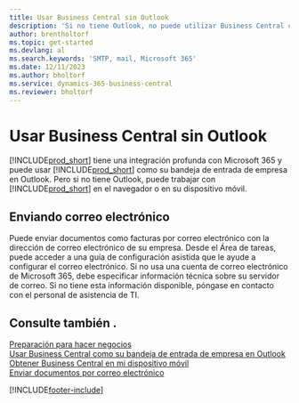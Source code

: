 ```yaml
---
title: Usar Business Central sin Outlook
description: 'Si no tiene Outlook, no puede utilizar Business Central como su bandeja de entrada de empresa en Outlook, pero puede trabajar en un navegador o en su dispositivo móvil.'
author: brentholtorf
ms.topic: get-started
ms.devlang: al
ms.search.keywords: 'SMTP, mail, Microsoft 365'
ms.date: 12/11/2023
ms.author: bholtorf
ms.service: dynamics-365-business-central
ms.reviewer: bholtorf
---
```

# <a name="use-business-central-without-outlook"></a>Usar Business Central sin Outlook
[!INCLUDE[prod_short](includes/prod_short.md)] tiene una integración profunda con Microsoft 365 y puede usar [!INCLUDE[prod_short](includes/prod_short.md)] como su bandeja de entrada de empresa en Outlook. Pero si no tiene Outlook, puede trabajar con [!INCLUDE[prod_short](includes/prod_short.md)] en el navegador o en su dispositivo móvil.  

## <a name="sending-email"></a>Enviando correo electrónico
Puede enviar documentos como facturas por correo electrónico con la dirección de correo electrónico de su empresa. Desde el Área de tareas, puede acceder a una guía de configuración asistida que le ayude a configurar el correo electrónico. Si no usa una cuenta de correo electrónico de Microsoft 365, debe especificar información técnica sobre su servidor de correo. Si no tiene esta información disponible, póngase en contacto con el personal de asistencia de TI.  


## <a name="see-also"></a>Consulte también .
[Preparación para hacer negocios](ui-get-ready-business.md)  
[Usar Business Central como su bandeja de entrada de empresa en Outlook](admin-outlook.md)  
[Obtener Business Central en mi dispositivo móvil](install-mobile-app.md)  
[Enviar documentos por correo electrónico](ui-how-send-documents-email.md)


[!INCLUDE[footer-include](includes/footer-banner.md)]
